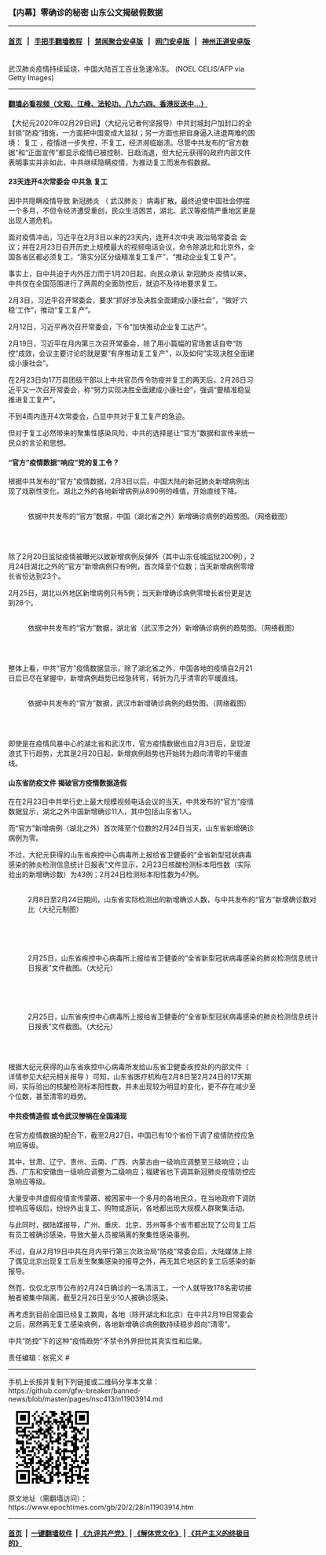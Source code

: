 ### 【内幕】零确诊的秘密 山东公文揭破假数据
------------------------

#### [首页](https://github.com/gfw-breaker/banned-news/blob/master/README.md) &nbsp;&nbsp;|&nbsp;&nbsp; [手把手翻墙教程](https://github.com/gfw-breaker/guides/wiki) &nbsp;&nbsp;|&nbsp;&nbsp; [禁闻聚合安卓版](https://github.com/gfw-breaker/bn-android) &nbsp;&nbsp;|&nbsp;&nbsp; [网门安卓版](https://github.com/oGate2/oGate) &nbsp;&nbsp;|&nbsp;&nbsp; [神州正道安卓版](https://github.com/SzzdOgate/update) 



<div><img alt="" class="aligncenter wp-post-image" src="https://i.epochtimes.com/assets/uploads/2020/02/1b46d91626bdb8e23d532211cc7f21e1-600x400.jpg"/>
<div class="red16 caption">
 武汉肺炎疫情持续延烧，中国大陆百工百业急速冷冻。 (NOEL CELIS/AFP via Getty Images)
</div>
</div><hr/>

#### [翻墙必看视频（文昭、江峰、法轮功、八九六四、香港反送中...）](https://github.com/gfw-breaker/banned-news/blob/master/pages/link3.md)

<div><p>
 【大纪元2020年02月29日讯】（大纪元记者何坚报导）中共封城封户加封口的全封锁“防疫”措施，一方面把中国变成大监狱；另一方面也把自身逼入进退两难的困境：
 <ok href="https://www.epochtimes.com/gb/tag/%E5%A4%8D%E5%B7%A5.html">
  复工
 </ok>
 ，疫情进一步失控，不复工，经济濒临崩溃。尽管中共发布的“官方数据”和“正面宣传”都显示疫情已被控制、日趋消退，但大纪元获得的政府内部文件表明事实并非如此，中共继续隐瞒疫情，为推动复工而发布假数据。
</p>
<h4>
 23天连开4次常委会 中共急
 <ok href="https://www.epochtimes.com/gb/tag/%E5%A4%8D%E5%B7%A5.html">
  复工
 </ok>
</h4>
<p>
 因中共隐瞒疫情导致
 <ok href="https://www.epochtimes.com/gb/tag/%E6%96%B0%E5%86%A0%E8%82%BA%E7%82%8E.html">
  新冠肺炎
 </ok>
 （
 <ok href="https://www.epochtimes.com/gb/tag/%E6%AD%A6%E6%B1%89%E8%82%BA%E7%82%8E.html">
  武汉肺炎
 </ok>
 ）病毒扩散，最终迫使中国社会停摆一个多月，不但令经济遭受重创，民众生活困苦，湖北、武汉等疫情严重地区更是出现人道危机。
</p>
<p>
 面对疫情冲击，习近平在2月3日以来的23天内，连开4次中央
 <ok href="https://www.epochtimes.com/gb/tag/%E6%94%BF%E6%B2%BB%E5%B1%80%E5%B8%B8%E5%A7%94%E4%BC%9A.html">
  政治局常委会
 </ok>
 会议；并在2月23日召开历史上规模最大的视频电话会议，命令除湖北和北京外，全国各省区都必须复工，“落实分区分级精准复工复产”，“推动企业复工复产”。
</p>
<p>
 事实上，自中共迫于内外压力而于1月20日起，向民众承认
 <ok href="https://www.epochtimes.com/gb/tag/%E6%96%B0%E5%86%A0%E8%82%BA%E7%82%8E.html">
  新冠肺炎
 </ok>
 疫情以来，中共仅在全国范围进行了两周的全面防控后，就迫不及待地要求复工。
</p>
<p>
 2月3日，习近平召开常委会，要求“抓好涉及决胜全面建成小康社会”，“做好‘六稳’工作”，推动“复工复产”。
</p>
<p>
 2月12日，习近平再次召开常委会，下令“加快推动企业复工达产”。
</p>
<p>
 2月19日，习近平在月内第三次召开常委会，除了用小篇幅的官场套话自夸“防控”成效，会议主要讨论的就是要“有序推动复工复产”，以及如何“实现决胜全面建成小康社会”。
</p>
<p>
 在2月23日向17万县团级干部以上中共官员传令防疫并复工的两天后，2月26日习近平又一次召开常委会，称“努力实现决胜全面建成小康社会”，强调“要精准稳妥推进复工复产”。
</p>
<p>
 不到4周内连开4次常委会，凸显中共对于复工复产的急迫。
</p>
<p>
 但对于复工必然带来的聚集性感染风险，中共的选择是让“官方”数据和宣传来统一民众的言论和思想。
</p>
<h4>
 “官方”疫情数据“响应”党的复工令？
</h4>
<p>
 根据中共发布的“官方”疫情数据，2月3日以后，中国大陆的新冠肺炎新增病例出现了戏剧性变化，湖北之外的各地新增病例从890例的峰值，开始直线下降。
</p>
<figure class="wp-caption aligncenter" id="attachment_11904026" style="width: 600px">
 <ok href="http://i.epochtimes.com/assets/uploads/2020/02/ba16aac41179df787ce8a4df9ea99618.jpg" rel="noopener noreferrer" target="_blank">
  <img alt="" class="wp-image-11904026 size-large" src="http://i.epochtimes.com/assets/uploads/2020/02/ba16aac41179df787ce8a4df9ea99618-600x370.jpg"/>
 </ok>
 <br/><figcaption class="wp-caption-text">
  依据中共发布的“官方”数据，中国（湖北省之外）新增确诊病例的趋势图。（网络截图）
 </figcaption><br/>
</figure><br/>
<p>
 除了2月20日监狱疫情被曝光以致新增病例反弹外（其中山东任城监狱200例），2月24日湖北之外的“官方”新增病例只有9例，首次降至个位数；当天新增病例零增长省份达到23个。
</p>
<p>
 2月25日，湖北以外地区新增病例只有5例；当天新增确诊病例零增长省份更是达到26个。
</p>
<figure class="wp-caption aligncenter" id="attachment_11903920" style="width: 600px">
 <ok href="http://i.epochtimes.com/assets/uploads/2020/02/a40a122efd3797c1e6969158c9aa7a9b.jpg" rel="noopener noreferrer" target="_blank">
  <img alt="" class="wp-image-11903920 size-large" src="http://i.epochtimes.com/assets/uploads/2020/02/a40a122efd3797c1e6969158c9aa7a9b-600x370.jpg"/>
 </ok>
 <br/><figcaption class="wp-caption-text">
  依据中共发布的“官方”数据，湖北省（武汉市之外）新增确诊病例的趋势图。（网络截图）
 </figcaption><br/>
</figure><br/>
<p>
 整体上看，中共“官方”疫情数据显示，除了湖北省之外，中国各地的疫情自2月21日后已尽在掌握中，新增病例趋势已经急转弯，转折为几乎清零的平缓直线。
</p>
<figure class="wp-caption aligncenter" id="attachment_11903917" style="width: 600px">
 <ok href="http://i.epochtimes.com/assets/uploads/2020/02/b8ce5384c86c41fc5afb43144fe9dced.jpg" rel="noopener noreferrer" target="_blank">
  <img alt="" class="wp-image-11903917 size-large" src="http://i.epochtimes.com/assets/uploads/2020/02/b8ce5384c86c41fc5afb43144fe9dced-600x367.jpg"/>
 </ok>
 <br/><figcaption class="wp-caption-text">
  依据中共发布的“官方”数据，武汉市新增确诊病例的趋势图。（网络截图）
 </figcaption><br/>
</figure><br/>
<p>
 即使是在疫情风暴中心的湖北省和武汉市，官方疫情数据也自2月3日后，呈现波浪式下行趋势，尤其是2月20日起，新增病例趋势也开始转为趋向清零的平缓直线。
</p>
<h4>
 山东省防疫文件 揭破官方疫情数据造假
</h4>
<p>
 在在2月23日中共举行史上最大规模视频电话会议的当天，中共发布的“官方”疫情数据显示，湖北之外中国新增确诊11人，其中包括山东省1人。
</p>
<p>
 而“官方”新增病例（湖北之外）首次降至个位数的2月24日当天，山东省新增确诊病例为零。
</p>
<p>
 不过，大纪元获得的山东省疾控中心病毒所上报给省卫健委的“全省新型冠状病毒感染的肺炎检测信息统计日报表”文件显示，2月23日核酸检测标本阳性数（实际验出的新增确诊数）为43例；2月24日检测标本阳性数为47例。
</p>
<figure class="wp-caption aligncenter" id="attachment_11908032" style="width: 600px">
 <ok href="http://i.epochtimes.com/assets/uploads/2020/03/15f7ecf8abc2f4f6_ttl7dayqdo_________2_24.001.jpeg">
  <img alt="" class="size-large wp-image-11908032" src="http://i.epochtimes.com/assets/uploads/2020/03/15f7ecf8abc2f4f6_ttl7dayqdo_________2_24.001-600x338.jpeg"/>
 </ok>
 <br/><figcaption class="wp-caption-text">
  2月8日至2月24日期间，山东省实际检测出的新增确诊人数，与中共发布的“官方”新增确诊数对比（大纪元制图）
 </figcaption><br/>
</figure><br/>
<figure class="wp-caption aligncenter" id="attachment_11904038" style="width: 600px">
 <ok href="http://i.epochtimes.com/assets/uploads/2020/02/2-25a.jpg" rel="noopener noreferrer" target="_blank">
  <img alt="" class="wp-image-11904038 size-large" src="http://i.epochtimes.com/assets/uploads/2020/02/2-25a-600x463.jpg"/>
 </ok>
 <br/><figcaption class="wp-caption-text">
  2月25日，山东省疾控中心病毒所上报给省卫健委的“全省新型冠状病毒感染的肺炎检测信息统计日报表”文件截图。（大纪元）
 </figcaption><br/>
</figure><br/>
<figure class="wp-caption aligncenter" id="attachment_11904040" style="width: 600px">
 <ok href="http://i.epochtimes.com/assets/uploads/2020/02/2-25b.jpg" rel="noopener noreferrer" target="_blank">
  <img alt="" class="wp-image-11904040 size-large" src="http://i.epochtimes.com/assets/uploads/2020/02/2-25b-600x373.jpg"/>
 </ok>
 <br/><figcaption class="wp-caption-text">
  2月25日，山东省疾控中心病毒所上报给省卫健委的“全省新型冠状病毒感染的肺炎检测信息统计日报表”文件截图。（大纪元）
 </figcaption><br/>
</figure><br/>
<p>
 根据大纪元获得的山东省疾控中心病毒所发给山东省卫健委疾控处的内部文件（
 <ok href="https://www.epochtimes.com/gb/20/2/24/n11891016.htm" rel="noopener noreferrer" target="_blank">
  详情参见大纪元相关报导
 </ok>
 ）可知，山东省医疗机构在2月8日至2月24日的17天期间，实际验出的核酸检测标本阳性数，并未出现较为明显的变化，更不存在减少至个位数，甚至清零的趋势。
</p>
<h4>
 中共疫情造假 或令武汉惨祸在全国涌现
</h4>
<p>
 在官方疫情数据的配合下，截至2月27日，中国已有10个省份下调了疫情防控应急响应等级。
</p>
<p>
 其中，甘肃、辽宁、贵州、云南、广西、内蒙古由一级响应调整至三级响应；山西、广东和安徽由一级响应调整为二级响应；福建省也下调其新冠肺炎疫情防控应急响应等级。
</p>
<p>
 大量受中共虚假疫情宣传蒙蔽、被困家中一个多月的各地民众，在当地政府下调防控响应等级后，纷纷外出复工、购物或游玩，各地都出现大规模人群聚集活动。
</p>
<p>
 与此同时，据陆媒报导，广州、重庆、北京、苏州等多个省市都出现了公司复工后有员工被确诊感染，导致大量人员被隔离的聚集性感染事例。
</p>
<p>
 不过，自从2月19日中共在月内举行第三次政治局“防疫”常委会后，大陆媒体上除了偶见北京出现复工后发生聚集感染的报导之外，再无其它地区的复工后感染的新报导。
</p>
<p>
 然而，仅仅北京市公布的2月24日确诊的一名清洁工，一个人就导致178名密切接触者被集中隔离，截至2月26日至少10人被确诊感染。
</p>
<p>
 再考虑到目前全国已经复工数周，各地（除开湖北和北京）在中共2月19日常委会之后，居然再无复工感染病例，各地新增确诊病例数持续稳步趋向“清零”。
</p>
<p>
 中共“防控”下的这种“疫情趋势”不禁令外界担忧其真实性和后果。
</p>
<p>
 责任编辑：张宪义 #
</p>
</div>
<hr/>
手机上长按并复制下列链接或二维码分享本文章：<br/>
https://github.com/gfw-breaker/banned-news/blob/master/pages/nsc413/n11903914.md <br/>
<a href='https://github.com/gfw-breaker/banned-news/blob/master/pages/nsc413/n11903914.md'><img src='https://github.com/gfw-breaker/banned-news/blob/master/pages/nsc413/n11903914.md.png'/></a> <br/>
原文地址（需翻墙访问）：https://www.epochtimes.com/gb/20/2/28/n11903914.htm


------------------------
#### [首页](https://github.com/gfw-breaker/banned-news/blob/master/README.md) &nbsp;|&nbsp; [一键翻墙软件](https://github.com/gfw-breaker/nogfw/blob/master/README.md) &nbsp;| [《九评共产党》](https://github.com/gfw-breaker/9ping.md/blob/master/README.md#九评之一评共产党是什么) | [《解体党文化》](https://github.com/gfw-breaker/jtdwh.md/blob/master/README.md) | [《共产主义的终极目的》](https://github.com/gfw-breaker/gczydzjmd.md/blob/master/README.md)


<img src='http://gfw-breaker.win/banned-news/pages/nsc413/n11903914.md' width='0px' height='0px'/>